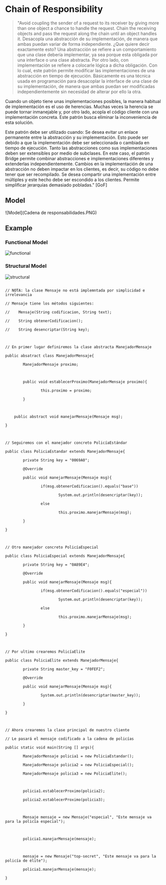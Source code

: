 # Chain of Responsibility

>"Avoid coupling the sender of a request to its receiver by giving more than one object a chance to handle the request. Chain the receiving objects and pass the request along the chain until an object handles it.
Desacopla una abstracción de su implementación, de manera que ambas puedan variar de forma independiente. ¿Que quiere decir exactamente esto? Una abstracción se refiere a un comportamiento que una clase debería implementar, ya sea porque esta obligada por una interface o una clase abstracta. Por otro lado, con implementación se refiere a colocarle lógica a dicha obligación.
Con lo cual, este patrón permite modificar las implementaciones de una abstracción en tiempo de ejecución. Básicamente es una técnica usada en programación para desacoplar la interface de una clase de su implementación, de manera que ambas puedan ser modificadas independientemente sin necesidad de alterar por ello la otra.

Cuando un objeto tiene unas implementaciones posibles, la manera habitual de implementación es el uso de herencias. Muchas veces la herencia se puede tornar inmanejable y, por otro lado, acopla el código cliente con una implementación concreta. Este patrón busca eliminar la inconveniencia de esta solución. 

Este patrón debe ser utilizado cuando:
Se desea evitar un enlace permanente entre la abstracción y su implementación. Esto puede ser debido a que la implementación debe ser seleccionada o cambiada en tiempo de ejecución.
Tanto las abstracciones como sus implementaciones deben ser extensibles por medio de subclases. En este caso, el patrón Bridge permite combinar abstracciones e implementaciones diferentes y extenderlas independientemente.
Cambios en la implementación de una abstracción no deben impactar en los clientes, es decir, su código no debe tener que ser recompilado.
Se desea compartir una implementación entre múltiples y este hecho debe ser escondido a los clientes.
Permite simplificar jerarquías demasiado pobladas." [GoF]


## Model
  ![Model](Cadena de responsabilidades.PNG)

## Example

### Functional Model
  ![functional](exercise/functional.png)

### Structural Model
  ![structural](exercise/structural.png)
>
<pre><code>
// NOTA: la clase Mensaje no está implemntada por simplicidad e irrelevancia 

// Mensaje tiene los métodos siguientes:

//    Mensaje(String codificacion, String text);

//    String obtenerCodificacion();

//    String desencriptar(String key);



// En primer lugar definiremos la clase abstracta ManejadorMensaje

public absatract class ManejadorMensaje{

        ManejadorMensaje proximo;



        public void establecerProximo(ManejadorMensaje proximo){

                this.proximo = proximo;

        }



    public abstract void manejarMensaje(Mensaje msg);

}



// Seguiremos con el manejador concreto PolicíaEstándar

public class PoliciaEstandar extends ManejadorMensaje{

        private String key = "0069A0";

        @Override

        public void manejarMensaje(Mensaje msg){

                if(msg.obtenerCodificacion().equals("base"))

                        System.out.println(desencriptar(key));

                else

                        this.proximo.manejarMensaje(msg);

        }

}



// Otro manejador concreto PolicíaEspecial

public class PoliciaEspecial extends ManejadorMensaje{

        private String key = "0A89E4";

        @Override

        public void manejarMensaje(Mensaje msg){

                if(msg.obtenerCodificacion().equals("especial"))

                        System.out.println(desencriptar(key));

                else

                        this.proximo.manejarMensaje(msg);

        }

}



// Por ultimo crearemos PolicíaElite

public class PoliciaElite extends ManejadorMensaje{

        private String master_key = "F0FEF2";

        @Override

        public void manejarMensaje(Mensaje msg){

                System.out.println(desencriptar(master_key));

        }

}



// Ahora crearemos la clase principal de nuestro cliente

// Le pasará el mensaje codificado a la cadena de policías

public static void main(String [] args){

        ManejadorMensaje policia1 = new PoliciaEstandar();

        ManejadorMensaje policia2 = new PoliciaEspecial();

        ManejadorMensaje policia3 = new PoliciaElite();



        policia1.establecerProximo(policia2);

        policia2.establecerProximo(policia3);



        Mensaje mensaje = new Mensaje("especial", "Este mensaje va para la policía especial");



        policia1.manejarMensaje(mensaje);



        mensaje = new Mensaje("top-secret", "Este mensaje va para la policía de élite");

        policia1.manejarMensaje(mensaje);

}

</code>

